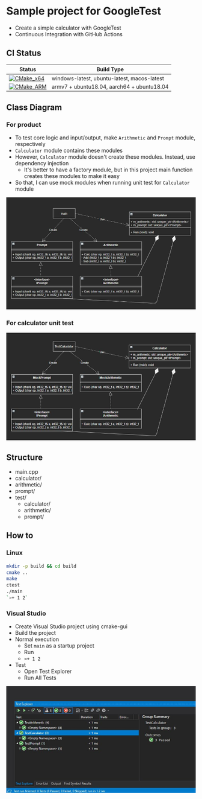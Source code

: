 # Sample project for GoogleTest
- Create a simple calculator with GoogleTest
- Continuous Integration with GitHub Actions

## CI Status
Status | Build Type
------ | ----------
[![CMake_x64](https://github.com/iwatake2222/googletest_test/actions/workflows/cmake_x64.yml/badge.svg)](https://github.com/iwatake2222/googletest_test/actions/workflows/cmake_x64.yml) | windows-latest, ubuntu-latest, macos-latest
[![CMake_ARM](https://github.com/iwatake2222/googletest_test/actions/workflows/cmake_arm.yml/badge.svg)](https://github.com/iwatake2222/googletest_test/actions/workflows/cmake_arm.yml) | armv7 + ubuntu18.04, aarch64 + ubuntu18.04

## Class Diagram
### For product
- To test core logic and input/output, make `Arithmetic` and `Prompt` module, respectively
- `Calculator` module contains these modules
- However, `Calculator` module doesn't create these modules. Instead, use dependency injection
    - It's better to have a factory module, but in this project main function creates these modules to make it easy
- So that, I can use mock modules when running unit test for `Calculator` module

![](00_doc/class_diagram.jpg)

### For calculator unit test
![](00_doc/test_class_diagram.jpg)

## Structure
- main.cpp
- calculator/
- arithmetic/
- prompt/
- test/
    - calculator/
    - arithmetic/
    - prompt/

## How to
### Linux
```sh
mkdir -p build && cd build
cmake ..
make
ctest
./main
`>+ 1 2`
```

### Visual Studio
- Create Visual Studio project using cmake-gui
- Build the project
- Normal execution
    - Set `main` as a startup project
    - Run
    - `>+ 1 2`
- Test
    - Open Test Explorer
    - Run All Tests

![](00_doc/test_in_vs.jpg)
